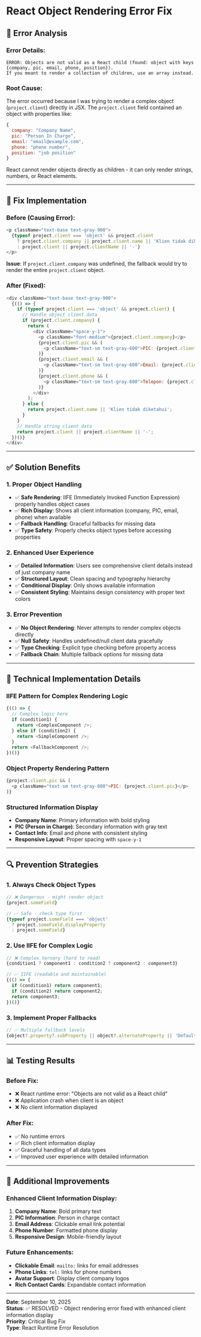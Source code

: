 # React Object Rendering Error Fix

## 🐛 Error Analysis

### **Error Details:**
```
ERROR: Objects are not valid as a React child (found: object with keys {company, pic, email, phone, position}). 
If you meant to render a collection of children, use an array instead.
```

### **Root Cause:**
The error occurred because I was trying to render a complex object (`project.client`) directly in JSX. The `project.client` field contained an object with properties like:
```javascript
{
  company: "Company Name",
  pic: "Person In Charge",
  email: "email@example.com", 
  phone: "phone number",
  position: "job position"
}
```

React cannot render objects directly as children - it can only render strings, numbers, or React elements.

---

## 🔧 Fix Implementation

### **Before (Causing Error):**
```javascript
<p className="text-base text-gray-900">
  {typeof project.client === 'object' && project.client
    ? project.client.company || project.client.name || 'Klien tidak diketahui'
    : project.client || project.clientName || '-'}
</p>
```

**Issue**: If `project.client.company` was undefined, the fallback would try to render the entire `project.client` object.

### **After (Fixed):**
```javascript
<div className="text-base text-gray-900">
  {(() => {
    if (typeof project.client === 'object' && project.client) {
      // Handle object client data
      if (project.client.company) {
        return (
          <div className="space-y-1">
            <p className="font-medium">{project.client.company}</p>
            {project.client.pic && (
              <p className="text-sm text-gray-600">PIC: {project.client.pic}</p>
            )}
            {project.client.email && (
              <p className="text-sm text-gray-600">Email: {project.client.email}</p>
            )}
            {project.client.phone && (
              <p className="text-sm text-gray-600">Telepon: {project.client.phone}</p>
            )}
          </div>
        );
      } else {
        return project.client.name || 'Klien tidak diketahui';
      }
    }
    // Handle string client data
    return project.client || project.clientName || '-';
  })()}
</div>
```

---

## ✅ Solution Benefits

### **1. Proper Object Handling**
- ✅ **Safe Rendering**: IIFE (Immediately Invoked Function Expression) properly handles object cases
- ✅ **Rich Display**: Shows all client information (company, PIC, email, phone) when available
- ✅ **Fallback Handling**: Graceful fallbacks for missing data
- ✅ **Type Safety**: Properly checks object types before accessing properties

### **2. Enhanced User Experience**
- ✅ **Detailed Information**: Users see comprehensive client details instead of just company name
- ✅ **Structured Layout**: Clean spacing and typography hierarchy
- ✅ **Conditional Display**: Only shows available information
- ✅ **Consistent Styling**: Maintains design consistency with proper text colors

### **3. Error Prevention**
- ✅ **No Object Rendering**: Never attempts to render complex objects directly
- ✅ **Null Safety**: Handles undefined/null client data gracefully
- ✅ **Type Checking**: Explicit type checking before property access
- ✅ **Fallback Chain**: Multiple fallback options for missing data

---

## 🎯 Technical Implementation Details

### **IIFE Pattern for Complex Rendering Logic**
```javascript
{(() => {
  // Complex logic here
  if (condition1) {
    return <ComplexComponent />;
  } else if (condition2) {
    return <SimpleComponent />;
  }
  return <FallbackComponent />;
})()}
```

### **Object Property Rendering Pattern**
```javascript
{project.client.pic && (
  <p className="text-sm text-gray-600">PIC: {project.client.pic}</p>
)}
```

### **Structured Information Display**
- **Company Name**: Primary information with bold styling
- **PIC (Person in Charge)**: Secondary information with gray text
- **Contact Info**: Email and phone with consistent styling
- **Responsive Layout**: Proper spacing with `space-y-1`

---

## 🔍 Prevention Strategies

### **1. Always Check Object Types**
```javascript
// ❌ Dangerous - might render object
{project.someField}

// ✅ Safe - check type first
{typeof project.someField === 'object' 
  ? project.someField.displayProperty 
  : project.someField}
```

### **2. Use IIFE for Complex Logic**
```javascript
// ❌ Complex ternary (hard to read)
{condition1 ? component1 : condition2 ? component2 : component3}

// ✅ IIFE (readable and maintainable)
{(() => {
  if (condition1) return component1;
  if (condition2) return component2;
  return component3;
})()}
```

### **3. Implement Proper Fallbacks**
```javascript
// ✅ Multiple fallback levels
{object?.property?.subProperty || object?.alternateProperty || 'Default Value'}
```

---

## 📊 Testing Results

### **Before Fix:**
- ❌ React runtime error: "Objects are not valid as a React child"
- ❌ Application crash when client is an object
- ❌ No client information displayed

### **After Fix:**
- ✅ No runtime errors
- ✅ Rich client information display
- ✅ Graceful handling of all data types
- ✅ Improved user experience with detailed information

---

## 🚀 Additional Improvements

### **Enhanced Client Information Display:**
1. **Company Name**: Bold primary text
2. **PIC Information**: Person in charge contact
3. **Email Address**: Clickable email link potential
4. **Phone Number**: Formatted phone display
5. **Responsive Design**: Mobile-friendly layout

### **Future Enhancements:**
- **Clickable Email**: `mailto:` links for email addresses
- **Phone Links**: `tel:` links for phone numbers
- **Avatar Support**: Display client company logos
- **Rich Contact Cards**: Expandable contact information

---

**Date**: September 10, 2025  
**Status**: ✅ RESOLVED - Object rendering error fixed with enhanced client information display  
**Priority**: Critical Bug Fix  
**Type**: React Runtime Error Resolution
